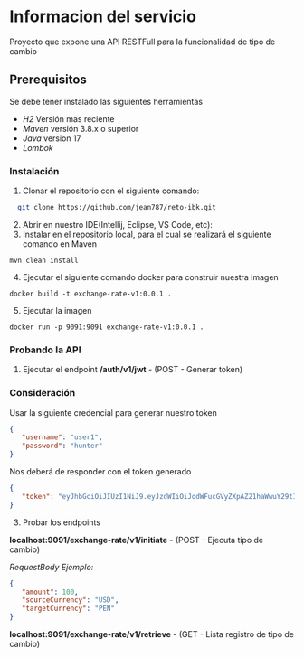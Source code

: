 # Informacion del servicio

Proyecto que expone una API RESTFull para la funcionalidad de tipo de cambio

## Prerequisitos

Se debe tener instalado las siguientes herramientas

* *H2* Versión mas reciente
* *Maven* versión 3.8.x o superior
* *Java* version 17
* *Lombok*

### Instalación

1. Clonar el repositorio con el siguiente comando:
 ```bash
   git clone https://github.com/jean787/reto-ibk.git
   ```
2. Abrir en nuestro IDE(Intellij, Eclipse, VS Code, etc):
3. Instalar en el repositorio local, para el cual se realizará el siguiente comando en Maven

```
mvn clean install
```

4. Ejecutar el siguiente comando docker para construir nuestra imagen

```
docker build -t exchange-rate-v1:0.0.1 .
```

5. Ejecutar la imagen

```
docker run -p 9091:9091 exchange-rate-v1:0.0.1 .
```

### Probando la API

1. Ejecutar el endpoint **/auth/v1/jwt** - (POST - Generar token)

### Consideración
Usar la siguiente credencial para generar nuestro token

```json
{
   "username": "user1",
   "password": "hunter"
}
```

Nos deberá de responder con el token generado

```json
{
   "token": "eyJhbGciOiJIUzI1NiJ9.eyJzdWIiOiJqdWFucGVyZXpAZ21haWwuY29tIiwiaWF0IjoxNzEyMzQ4NjYxLCJleHAiOjE3MTIzNTAxMDF9.4pMcJw7wjDeaaeC3cvN8To_nZ3_rYVeO4Y2_pTaZpds"
}
```

3. Probar los endpoints

**localhost:9091/exchange-rate/v1/initiate** - (POST - Ejecuta tipo de cambio)

*RequestBody Ejemplo:*
```json
{
   "amount": 100,
   "sourceCurrency": "USD",
   "targetCurrency": "PEN"
}
```

**localhost:9091/exchange-rate/v1/retrieve** - (GET - Lista registro de tipo de cambio)
